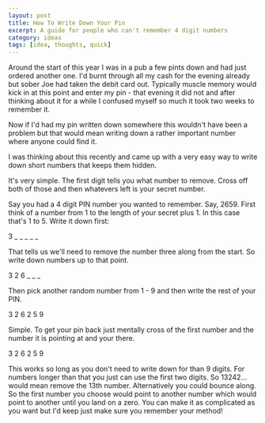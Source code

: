 ```yaml
---
layout: post
title: How To Write Down Your Pin 
excerpt: A guide for people who can't remember 4 digit numbers
category: ideas
tags: [idea, thoughts, quick]
---
```


Around the start of this year I was in a pub a few pints down and had just ordered another one. I'd burnt through all my cash for the evening already but sober Joe had taken the debit card out. Typically muscle memory would kick in at this point and enter my pin - that evening it did not and after thinking about it for a while I confused myself so much it took two weeks to remember it. 

Now if I'd had my pin written down somewhere this wouldn't have been a problem but that would mean writing down a rather important number where anyone could find it.

I was thinking about this recently and came up with a very easy way to write down short numbers that keeps them hidden.

It's very simple. The first digit tells you what number to remove. Cross off both of those and then whatevers left is your secret number.

Say you had a 4 digit PIN number you wanted to remember. Say, 2659. First think of a number from 1 to the length of your secret plus 1. In this case that's 1 to 5. Write it down first:

<p class="text-center text-big center">
    3 <span class="invisible">_ _ _ _ _</span>
</p>

That tells us we'll need to remove the number three along from the start. So write down numbers up to that point.

<p class="text-center text-big  center">
    3 2 6 <span class="invisible">_ _ _</span>
</p>

Then pick another random number from 1 - 9 and then write the rest of your PIN.

<p class="text-center text-big  center">
    3 2 6 2 5 9
</p>

Simple. To get your pin back just mentally cross of the first number and the number it is pointing at and your there.

<p class="text-center text-big center">
    <span class="muted">3</span> 2 6 <span class="muted">2</span> 5 9
</p>

This works so long as you don't need to write down for than 9 digits. For numbers longer than that you just can use the first two digits. So 13242... would mean remove the 13th number. Alternatively you could bounce along. So the first number you choose would point to another number which would point to another until you land on a zero. You can make it as complicated as you want but I'd keep just make sure you remember your method!